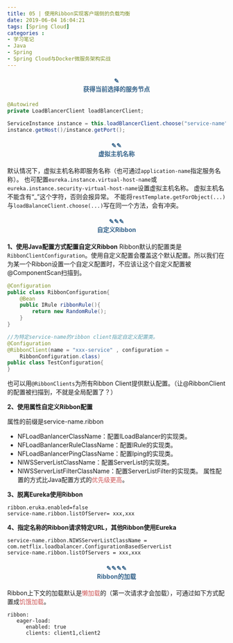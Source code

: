 ```yaml
---
title: 05 | 使用Ribbon实现客户端侧的负载均衡
date: 2019-06-04 16:04:21
tags: [Spring Cloud]
categories :
- 学习笔记
- Java
- Spring
- Spring Cloud与Docker微服务架构实战
---
```


#### <center><font color = "#36648B">✎</font><br/><font color = "#36648B">获得当前选择的服务节点</font></center>
```java
@Autowired
private LoadBlancerClient loadBlancerClient;
```
```java
ServiceInstance instance = this.loadBlancerClient.choose("service-name");
instance.getHost()/instance.getPort();
```

#### <center><font color = "#36648B">✎✎</font><br/><font color = "#36648B">虚拟主机名称</font></center>
默认情况下，虚拟主机名称即服务名称（也可通过`application-name`指定服务名称）。
也可配置`eureka.instance.virtual-host-name`或`eureka.instance.security-virtual-host-name`设置虚拟主机名称。
虚拟主机名不能含有“_”这个字符，否则会报异常。
不能将`restTemplate.getForObject(...)`与`loadBalanceClient.choose(...)`写在同一个方法，会有冲突。


#### <center><font color = "#36648B">✎✎✎</font><br/><font color = "#36648B">自定义Ribbon</font></center>
**1、使用Java配置方式配置自定义Ribbon**
Ribbon默认的配置类是`RibbonClientConfiguration`。使用自定义配置会覆盖这个默认配置。所以我们在为某一个Ribbon设置一个自定义配置时，不应该让这个自定义配置被@ComponentScan扫描到。

```java
@Configuration
public class RibbonConfiguration{
    @Bean
    public IRule ribbonRule(){
        return new RandomRule();
    }
}
```

```java
//为特定service-name的ribbon client指定自定义配置类。
@Configuration
@RibbonClient(name = "xxx-service" , configuration = 
    RibbonConfiguration.class)
public class TestConfiguration{
}
```

也可以用`@RibbonClients`为所有Ribbon Client提供默认配置。（让@RibbonClient的配置被扫描到，不就是全局配置了？）


**2、使用属性自定义Ribbon配置**

属性的前缀是service-name.ribbon
- NFLoadBanlancerClassName：配置ILoadBalancer的实现类。
- NFLoadBanlancerRuleClassName：配置IRule的实现类。
- NFLoadBanlancerPingClassName：配置Iping的实现类。
- NIWSServerListClassName：配置ServerList的实现类。
- NIWSServerListFilterClassName：配置ServerListFilter的实现类。
属性配置的方式比Java配置方式的<font color = "#CD5555">优先级更高</font>。

**3、脱离Eureka使用Ribbon**
```
ribbon.eruka.enabled=false
service-name.ribbon.listOfServer= xxx,xxx
```

**4、指定名称的Ribbon请求特定URL，其他Ribbon使用Eureka**
```
service-name.ribbon.NIWSServerListClassName = com.netflix.loadbalancer.ConfigurationBasedServerList
service-name.ribbon.listOfServers = xxx,xxx
```

#### <center><font color = "#36648B">✎✎✎✎</font><br/><font color = "#36648B">Ribbon的加载</font></center>
Ribbon上下文的加载默认是<font color = "#CD5555">懒加载</font>的（第一次请求才会加载），可通过如下方式配置成<font color = "#CD5555">饥饿加载</font>。
```
ribbon:
   eager-load:
      enabled: true
      clients: client1,client2
```